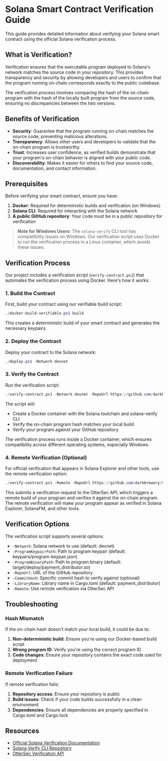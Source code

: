 # Solana Smart Contract Verification Guide

This guide provides detailed information about verifying your Solana smart contract using the official Solana verification process.

## What is Verification?

Verification ensures that the executable program deployed to Solana's network matches the source code in your repository. This provides transparency and security by allowing developers and users to confirm that the program running on-chain corresponds exactly to the public codebase.

The verification process involves comparing the hash of the on-chain program with the hash of the locally built program from the source code, ensuring no discrepancies between the two versions.

## Benefits of Verification

- **Security**: Guarantee that the program running on-chain matches the source code, preventing malicious alterations.
- **Transparency**: Allows other users and developers to validate that the on-chain program is trustworthy.
- **Trust**: Increases user confidence, as verified builds demonstrate that your program's on-chain behavior is aligned with your public code.
- **Discoverability**: Makes it easier for others to find your source code, documentation, and contact information.

## Prerequisites

Before verifying your smart contract, ensure you have:

1. **Docker**: Required for deterministic builds and verification (on Windows)
2. **Solana CLI**: Required for interacting with the Solana network
3. **A public GitHub repository**: Your code must be in a public repository for verification

> **Note for Windows Users**: The `solana-verify` CLI tool has compatibility issues on Windows. Our verification script uses Docker to run the verification process in a Linux container, which avoids these issues.

## Verification Process

Our project includes a verification script (`verify-contract.ps1`) that automates the verification process using Docker. Here's how it works:

### 1. Build the Contract

First, build your contract using our verifiable build script:

```powershell
./docker-build-verifiable.ps1 build
```

This creates a deterministic build of your smart contract and generates the necessary keypairs.

### 2. Deploy the Contract

Deploy your contract to the Solana network:

```powershell
./deploy.ps1 -Network devnet
```

### 3. Verify the Contract

Run the verification script:

```powershell
./verify-contract.ps1 -Network devnet -RepoUrl https://github.com/darkbrewery/SimoDistribution
```

The script will:
- Create a Docker container with the Solana toolchain and solana-verify CLI
- Verify the on-chain program hash matches your local build
- Verify your program against your GitHub repository

The verification process runs inside a Docker container, which ensures compatibility across different operating systems, especially Windows.

### 4. Remote Verification (Optional)

For official verification that appears in Solana Explorer and other tools, use the remote verification option:

```powershell
./verify-contract.ps1 -Remote -RepoUrl https://github.com/darkbrewery/SimoDistribution
```

This submits a verification request to the OtterSec API, which triggers a remote build of your program and verifies it against the on-chain program. The remote verification will make your program appear as verified in Solana Explorer, SolanaFM, and other tools.

## Verification Options

The verification script supports several options:

- `-Network`: Solana network to use (default: devnet)
- `-ProgramKeypairPath`: Path to program keypair (default: keypairs/program-keypair.json)
- `-ProgramBinaryPath`: Path to program binary (default: target/deploy/payment_distributor.so)
- `-RepoUrl`: URL of the GitHub repository
- `-CommitHash`: Specific commit hash to verify against (optional)
- `-LibraryName`: Library name in Cargo.toml (default: payment_distributor)
- `-Remote`: Use remote verification via OtterSec API

## Troubleshooting

### Hash Mismatch

If the on-chain hash doesn't match your local build, it could be due to:

1. **Non-deterministic build**: Ensure you're using our Docker-based build script
2. **Wrong program ID**: Verify you're using the correct program ID
3. **Code changes**: Ensure your repository contains the exact code used for deployment

### Remote Verification Failure

If remote verification fails:

1. **Repository access**: Ensure your repository is public
2. **Build issues**: Check if your code builds successfully in a clean environment
3. **Dependencies**: Ensure all dependencies are properly specified in Cargo.toml and Cargo.lock

## Resources

- [Official Solana Verification Documentation](https://docs.solana.com/developing/deployed-programs/deploying#verifiable-builds)
- [Solana Verify CLI Repository](https://github.com/Ellipsis-Labs/solana-verifiable-build)
- [OtterSec Verification API](https://verify.osec.io)